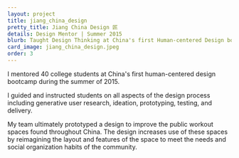 ```yaml
---
layout: project
title: jiang_china_design
pretty_title: Jiang China Design 匠
details: Design Mentor | Summer 2015
blurb: Taught Design Thinking at China's first Human-centered Design bootcamp.
card_image: jiang_china_design.jpeg
order: 3
---
```



<p>I mentored 40 college students at China's first human-centered design bootcamp during the summer of 2015.</p>

<p>I guided and instructed students on all aspects of the design process including generative user research, ideation, prototyping, testing, and delivery.</p>

<p>My team ultimately prototyped a design to improve the public workout spaces found throughout China. The design increases use of these spaces by reimagining the layout and features of the space to meet the needs and social organization habits of the community.</p>